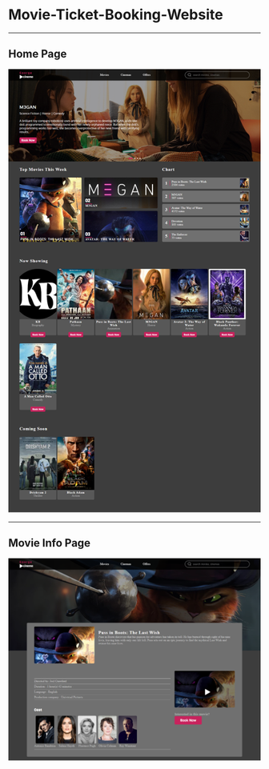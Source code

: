 # Movie-Ticket-Booking-Website

-----------------------------
Home Page
-----------------------------
<img src="https://github.com/GeorgeMuigai/Movie-Ticket-Booking-Website/blob/main/assets/images/home.png"/>

-----------------------------
Movie Info Page
-----------------------------
<img src="https://github.com/GeorgeMuigai/Movie-Ticket-Booking-Website/blob/main/assets/images/movie.png"/>


